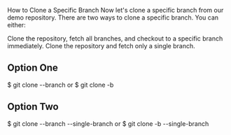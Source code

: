 How to Clone a Specific Branch
Now let's clone a specific branch from our demo repository. There are two ways to clone a specific branch. You can either:

Clone the repository, fetch all branches, and checkout to a specific branch immediately.
Clone the repository and fetch only a single branch.
## Option One
$ git clone --branch <branchname> <remote-repo-url>
or
$ git clone -b <branchname> <remote-repo-url>
  
## Option Two
$ git clone --branch <branchname> --single-branch <remote-repo-url>
or
$ git clone -b <branchname> --single-branch <remote-repo-url>
  
  
